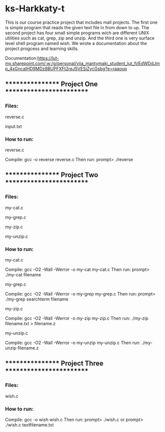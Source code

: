 # ks-Harkkaty-t

This is our course practice project that includes mall projects. The first one is simple program that reads the given text file in from down to up. The second project has four small simple programs wich are different UNIX utilities such as cat, grep, zip and unzip. And the third one is very surface level shell program named wish. We wrote a documentation about the project progcess and learning skills.

Documentation:https://lut-my.sharepoint.com/:w:/g/personal/viia_mantymaki_student_lut_fi/EdWDdJmp_4xGncaIHD9MDz8BUPFXFt2reJ5VESiZycGsbg?e=raaoup

## *************** Project One ***********************

### Files:

reverse.c

input.txt

### How to run:

reverse.c

Compile: gcc -o reverse reverse.c
Then run: prompt> ./reverse

## *************** Project Two ***********************

### Files:

my-cat.c

my-grep.c

my-zip.c

my-unzip.c


### How to run:

my-cat.c

Compile: gcc -O2 -Wall -Werror -o my-cat my-cat.c Then run: prompt> ./my-cat filename


my-grep.c

Compile: gcc -O2 -Wall -Werror -o my-grep my-grep.c Then run: prompt> ./my-grep searchterm filename


my-zip.c

Compile: gcc -O2 -Wall -Werror -o my-zip my-zip.c
Then run: ./my-zip filename.txt > filename.z

my-unzip.c

Compile: gcc -O2 -Wall -Werror -o my-unzip my-unzip.c
Then run: ./my-unzip filename.z

## *************** Project Three ***********************

### Files:

wish.c

### How to run:

Compile: gcc -o wish wish.c
Then run: prompt> ./wish.c or prompt> ./wish.c textfilename.txt
